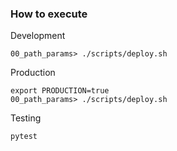 ### How to execute

Development
```
00_path_params> ./scripts/deploy.sh
```

Production
```
export PRODUCTION=true
00_path_params> ./scripts/deploy.sh
```

Testing
```
pytest
```